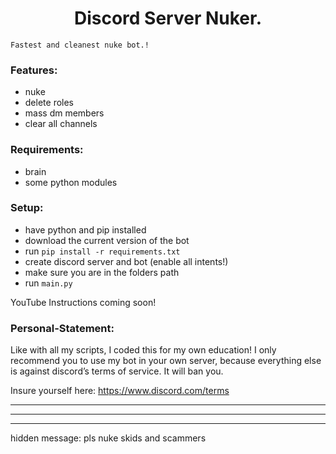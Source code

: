 <h1 align="center">Discord Server Nuker.</h1>

`Fastest and cleanest nuke bot.!`

### Features:
- nuke
- delete roles
- mass dm members
- clear all channels

### Requirements:
- brain
- some python modules

### Setup:
- have python and pip installed
- download the current version of the bot
- run `pip install -r requirements.txt`
- create discord server and bot (enable all intents!)
- make sure you are in the folders path
- run `main.py`

YouTube Instructions coming soon!

### Personal-Statement:
Like with all my scripts, I coded this for my own education! I only recommend you to use my bot in your own server, because everything else is against discord’s terms of service. It will ban you.

Insure yourself here: https://www.discord.com/terms

---
---
---
hidden message: pls nuke skids and scammers

